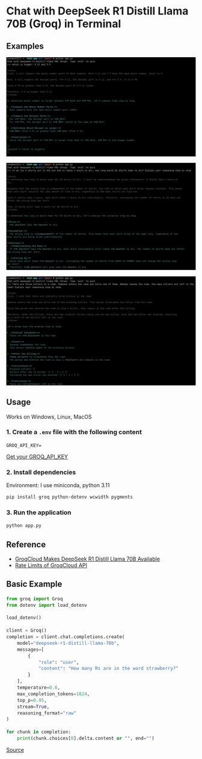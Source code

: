 # Chat with DeepSeek R1 Distill Llama 70B (Groq) in Terminal

## Examples

![1](static/comparsion_en.png)

![2](static/dry-clothes_en.png)

![3](static/killers_en.png)

## Usage

Works on Windows, Linux, MacOS

### 1. Create a `.env` file with the following content

```env
GROQ_API_KEY=
```

[Get your GROQ_API_KEY](https://console.groq.com/keys)

### 2. Install dependencies

Environment: I use miniconda, python 3.11

```sh
pip install groq python-dotenv wcwidth pygments
```

### 3. Run the application

```sh
python app.py
```

## Reference

- [GroqCloud Makes DeepSeek R1 Distill Llama 70B Available](https://groq.com/groqcloud-makes-deepseek-r1-distill-llama-70b-available/)
- [Rate Limits of GroqCloud API](https://console.groq.com/settings/limits)

## Basic Example

```py
from groq import Groq
from dotenv import load_dotenv

load_dotenv()

client = Groq()
completion = client.chat.completions.create(
    model="deepseek-r1-distill-llama-70b",
    messages=[
        {
            "role": "user",
            "content": "How many Rs are in the word strawberry?"
        }
    ],
    temperature=0.6,
    max_completion_tokens=1024,
    top_p=0.95,
    stream=True,
    reasoning_format="raw"
)

for chunk in completion:
    print(chunk.choices[0].delta.content or "", end="")
```

[Source](https://console.groq.com/docs/reasoning)
